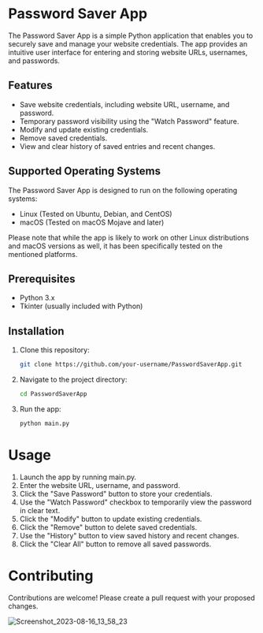 # Password Saver App

The Password Saver App is a simple Python application that enables you to securely save and manage your website credentials. The app provides an intuitive user interface for entering and storing website URLs, usernames, and passwords.

## Features

- Save website credentials, including website URL, username, and password.
- Temporary password visibility using the "Watch Password" feature.
- Modify and update existing credentials.
- Remove saved credentials.
- View and clear history of saved entries and recent changes.

## Supported Operating Systems

The Password Saver App is designed to run on the following operating systems:

- Linux (Tested on Ubuntu, Debian, and CentOS)
- macOS (Tested on macOS Mojave and later)

Please note that while the app is likely to work on other Linux distributions and macOS versions as well, it has been specifically tested on the mentioned platforms.

## Prerequisites

- Python 3.x
- Tkinter (usually included with Python)

## Installation

1. Clone this repository:

   ```sh
   git clone https://github.com/your-username/PasswordSaverApp.git

2. Navigate to the project directory:
   ```sh
   cd PasswordSaverApp
   
3. Run the app:
   ```sh
   python main.py

# Usage
1. Launch the app by running main.py.
2. Enter the website URL, username, and password.
3. Click the "Save Password" button to store your credentials.
4. Use the "Watch Password" checkbox to temporarily view the password in clear text.
5. Click the "Modify" button to update existing credentials.
6. Click the "Remove" button to delete saved credentials.
7. Use the "History" button to view saved history and recent changes.
8. Click the "Clear All" button to remove all saved passwords.
   
# Contributing
Contributions are welcome! Please create a pull request with your proposed changes.

![Screenshot_2023-08-16_13_58_23](https://github.com/Coding-Crab/PasswordSaverApp/assets/121975087/c527b4cb-4a50-41cd-a4c6-999bfcc77122)

